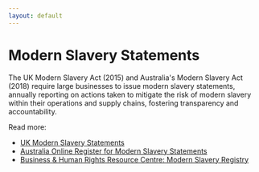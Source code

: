 ```yaml
---
layout: default
---
```


# Modern Slavery Statements

The UK Modern Slavery Act (2015) and Australia's Modern Slavery Act (2018) require large businesses to issue modern slavery statements, annually reporting on actions taken to mitigate the risk of modern slavery within their operations and supply chains, fostering transparency and accountability.

Read more:
- [UK Modern Slavery Statements](https://modern-slavery-statement-registry.service.gov.uk/)
- [Australia Online Register for Modern Slavery Statements](https://modernslaveryregister.gov.au/)
- [Business & Human Rights Resource Centre: Modern Slavery Registry](https://www.business-humanrights.org/en/from-us/modern-slavery-statements/)


